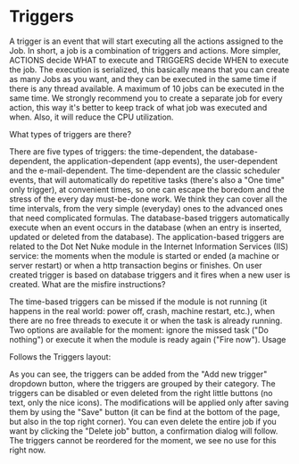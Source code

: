 # Triggers

A trigger is an event that will start executing all the actions assigned to the Job. In short, a job is a combination of triggers and actions. More simpler, ACTIONS decide WHAT to execute and TRIGGERS decide WHEN to execute the job. The execution is serialized, this basically means that you can create as many Jobs as you want, and they can be executed in the same time if there is any thread available. A maximum of 10 jobs can be executed in the same time. We strongly recommend you to create a separate job for every action, this way it's better to keep track of what job was executed and when. Also, it will reduce the CPU utilization.

What types of triggers are there?

There are five types of triggers: the time-dependent, the database-dependent, the application-dependent (app events), the user-dependent and the e-mail-dependent. The time-dependent are the classic scheduler events, that will automatically do repetitive tasks (there's also a "One time" only trigger), at convenient times, so one can escape the boredom and the stress of the every day must-be-done work. We think they can cover all the time intervals, from the very simple (everyday) ones to the advanced ones that need complicated formulas. The database-based triggers automatically execute when an event occurs in the database (when an entry is inserted, updated or deleted from the database). The application-based triggers are related to the Dot Net Nuke module in the Internet Information Services (IIS) service: the moments when the module is started or ended (a machine or server restart) or when a http transaction begins or finishes. On user created trigger is based on database triggers and it fires when a new user is created.
What are the misfire instructions?

The time-based triggers can be missed if the module is not running (it happens in the real world: power off, crash, machine restart, etc.), when there are no free threads to execute it or when the task is already running. Two options are available for the moment: ignore the missed task ("Do nothing") or execute it when the module is ready again ("Fire now").
Usage

Follows the Triggers layout:


As you can see, the triggers can be added from the "Add new trigger" dropdown button, where the triggers are grouped by their category. The triggers can be disabled or even deleted from the right little buttons (no text, only the nice icons). The modifications will be applied only after saving them by using the "Save" button (it can be find at the bottom of the page, but also in the top right corner). You can even delete the entire job if you want by clicking the "Delete job" button, a confirmation dialog will follow. The triggers cannot be reordered for the moment, we see no use for this right now.

